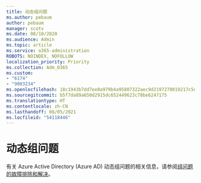 ```yaml
---
title: 动态组问题
ms.author: pebaum
author: pebaum
manager: scotv
ms.date: 08/10/2020
ms.audience: Admin
ms.topic: article
ms.service: o365-administration
ROBOTS: NOINDEX, NOFOLLOW
localization_priority: Priority
ms.collection: Adm_O365
ms.custom:
- "6174"
- "9003234"
ms.openlocfilehash: 18c1943b7dd7ee0a979b4a95807322aec9d2197270019217c5d17aec319c1426
ms.sourcegitcommit: b5f7da89a650d2915dc652449623c78be6247175
ms.translationtype: HT
ms.contentlocale: zh-CN
ms.lasthandoff: 08/05/2021
ms.locfileid: "54118446"
---
```

# <a name="dynamic-group-issues"></a>动态组问题

有关 Azure Active Directory (Azure AD) 动态组问题的相关信息，请参阅[组问题的故障排除和解决](https://docs.microsoft.com/azure/active-directory/users-groups-roles/groups-troubleshooting)。